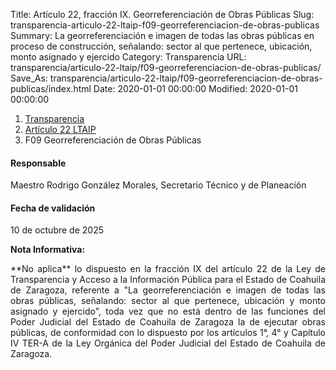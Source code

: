 Title: Artículo 22, fracción IX. Georreferenciación de Obras Públicas
Slug: transparencia-articulo-22-ltaip-f09-georreferenciacion-de-obras-publicas
Summary: La georreferenciación e imagen de todas las obras públicas en proceso de construcción, señalando: sector al que pertenece, ubicación, monto asignado y ejercido
Category: Transparencia
URL: transparencia/articulo-22-ltaip/f09-georreferenciacion-de-obras-publicas/
Save_As: transparencia/articulo-22-ltaip/f09-georreferenciacion-de-obras-publicas/index.html
Date: 2020-01-01 00:00:00
Modified: 2020-01-01 00:00:00


<nav aria-label="breadcrumb">
<ol class="breadcrumb">
<li class="breadcrumb-item"><a href="../../">Transparencia</a></li>
<li class="breadcrumb-item"><a href="../">Artículo 22 LTAIP</a></li>
<li class="breadcrumb-item active" aria-current="page">F09 Georreferenciación de Obras Públicas</li>
</ol>
</nav>



#### Responsable

Maestro Rodrigo González Morales, Secretario Técnico y de Planeación


#### Fecha de validación

10 de octubre de 2025


**Nota Informativa:**

<div style="text-align: justify;">
**No aplica** lo dispuesto en la fracción IX del artículo 22 de la Ley de Transparencia y Acceso a la Información Pública para el Estado de Coahuila de Zaragoza, referente a "La georreferenciación e imagen de todas las obras públicas, señalando: sector al que pertenece, ubicación y monto asignado y ejercido", toda vez que no está dentro de las funciones del Poder Judicial del Estado de Coahuila de Zaragoza la de ejecutar obras públicas, de conformidad con lo dispuesto por los artículos 1°, 4° y  Capítulo IV TER-A de la Ley Orgánica del Poder Judicial del Estado de Coahuila de Zaragoza.
</div>
